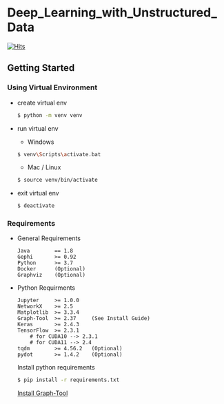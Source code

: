 # Deep_Learning_with_Unstructured_Data

[![Hits](https://hits.seeyoufarm.com/api/count/incr/badge.svg?url=https%3A%2F%2Fgithub.com%2FDMinghao%2FDeep_Learning_with_Unstructured_Data&count_bg=%23F81C1C&title_bg=%231E2330&icon=skyliner.svg&icon_color=%23F81C1C&title=Repo+View+Count&edge_flat=true)](https://hits.seeyoufarm.com)

## Getting Started

### Using Virtual Environment

- create virtual env

    ```bash
    $ python -m venv venv
    ```
- run virtual env
    - Windows
    ```bash
    $ venv\Scripts\activate.bat
    ```
    - Mac / Linux
    ```bash
    $ source venv/bin/activate
    ```
- exit virtual env
    ```bash 
    $ deactivate 
    ```

### Requirements 

- General Requirements 
    ```
    Java        == 1.8 
    Gephi       >= 0.92
    Python      >= 3.7
    Docker      (Optional)
    Graphviz    (Optional)
    ```
- Python Requirments 
    ```
    Jupyter     >= 1.0.0
    NetworkX    >= 2.5
    Matplotlib  >= 3.3.4
    Graph-Tool  >= 2.37     (See Install Guide)
    Keras       >= 2.4.3
    TensorFlow  >= 2.3.1  
        # for CUDA10 --> 2.3.1
        # for CUDA11 --> 2.4
    tqdm        >= 4.56.2   (Optional)
    pydot       >= 1.4.2    (Optional)
    ```
    Install python requirements 
    ```bash
    $ pip install -r requirements.txt
    ```
    [Install Graph-Tool](./Use_GraphTool/README.md)

